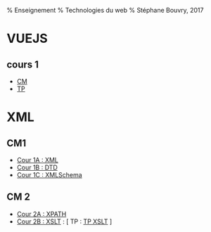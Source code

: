 % Enseignement
% Technologies du web
% Stéphane Bouvry, 2017

# VUEJS

## cours 1

- [CM](slides/vuejs-1.html)
- [TP](cours/vuejs-tp-1.html)


# XML

## CM1

- [Cour 1A : XML](slides/xml-01.html)
- [Cour 1B : DTD](slides/xml-02-dtd.html)
- [Cour 1C : XMLSchema](slides/xml-03-xml-schema.html)

## CM 2

- [Cour 2A : XPATH](slides/xml-04-xpath.html)
- [Cour 2B : XSLT](slides/xml-05-xslt.html) : [ TP : [TP XSLT](cours/xml-s2-tp2.html) ]
